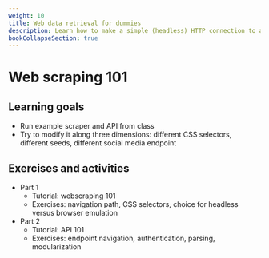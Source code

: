 ```yaml
---
weight: 10
title: Web data retrieval for dummies
description: Learn how to make a simple (headless) HTTP connection to a site and parse content to a CSV file
bookCollapseSection: true
---
```


# Web scraping 101

## Learning goals

- Run example scraper and API from class
- Try to modify it along three dimensions: different CSS selectors, different seeds, different social media endpoint

## 

  ## Exercises and activities
  - Part 1
    - Tutorial: webscraping 101
    - Exercises: navigation path, CSS selectors, choice for headless versus browser emulation
  - Part 2
    - Tutorial: API 101
    - Exercises: endpoint navigation, authentication, parsing, modularization
